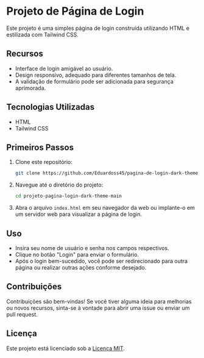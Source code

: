 # Projeto de Página de Login

Este projeto é uma simples página de login construída utilizando HTML e estilizada com Tailwind CSS.

## Recursos

- Interface de login amigável ao usuário.
- Design responsivo, adequado para diferentes tamanhos de tela.
- A validação de formulário pode ser adicionada para segurança aprimorada.

## Tecnologias Utilizadas

- HTML
- Tailwind CSS

## Primeiros Passos

1. Clone este repositório:

   ```bash
   git clone https://github.com/Eduardoss45/pagina-de-login-dark-theme.git
   ```

2. Navegue até o diretório do projeto:

   ```bash
   cd projeto-pagina-login-dark-theme-main
   ```

3. Abra o arquivo `index.html` em seu navegador da web ou implante-o em um servidor web para visualizar a página de login.

## Uso

- Insira seu nome de usuário e senha nos campos respectivos.
- Clique no botão "Login" para enviar o formulário.
- Após o login bem-sucedido, você pode ser redirecionado para outra página ou realizar outras ações conforme desejado.

## Contribuições

Contribuições são bem-vindas! Se você tiver alguma ideia para melhorias ou novos recursos, sinta-se à vontade para abrir uma issue ou enviar um pull request.

## Licença

Este projeto está licenciado sob a [Licença MIT](LICENSE).
